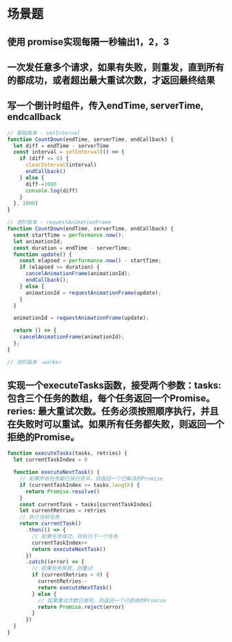 # 场景题
## 使用 promise实现每隔一秒输出1，2，3 

## 一次发任意多个请求，如果有失败，则重发，直到所有的都成功，或者超出最大重试次数，才返回最终结果

## 写一个倒计时组件，传入endTime, serverTime, endcallback
```js
// 基础版本 - setInterval
function CountDown(endTime, serverTime, endCallback) {
  let diff = endTime - serverTime
  const interval = setInterval(() => {
    if (diff <= 0) {
      clearInterval(interval)
      endCallback()
    } else {
      diff-=1000
      console.log(diff)
    }
  }, 1000)
}

// 进阶版本 - requestAnimationFrame
function CountDown(endTime, serverTime, endCallback) {
  const startTime = performance.now();
  let animationId;
  const duration = endTime - serverTime;
  function update() {
    const elapsed = performance.now() - startTime;
    if (elapsed >= duration) {
      cancelAnimationFrame(animationId);
      endCallback();
    } else {
      animationId = requestAnimationFrame(update);
    }
  }

  animationId = requestAnimationFrame(update);

  return () => {
    cancelAnimationFrame(animationId);
  };
}

// 进阶版本 -worker

```
## 实现一个executeTasks函数，接受两个参数：tasks: 包含三个任务的数组，每个任务返回一个Promise。reries: 最大重试次数。任务必须按照顺序执行，并且在失败时可以重试。如果所有任务都失败，则返回一个拒绝的Promise。
```js
function executeTasks(tasks, retries) {
  let currentTaskIndex = 0

  function executeNextTask() {
    // 如果所有任务都已执行完毕，则返回一个已解决的Promise
    if (currentTaskIndex >= tasks.length) {
      return Promise.resolve()
    }
    const currentTask = tasks[currentTaskIndex]
    let currentRetries = retries
    // 执行当前任务
    return currentTask()
      .then(() => {
        // 如果任务成功，则执行下一个任务
        currentTaskIndex++
        return executeNextTask()
      })
      .catch((error) => {
        // 如果任务失败，则重试
        if (currentRetries > 0) {
          currentRetries--
          return executeNextTask()
        } else {
          // 如果重试次数已用完，则返回一个已拒绝的Promise
          return Promise.reject(error)
        }
      })
  }
}
```
